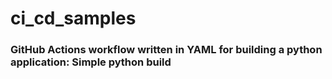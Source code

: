 # ci_cd_samples
###  GitHub Actions workflow written in YAML for building a python application: Simple python build 


